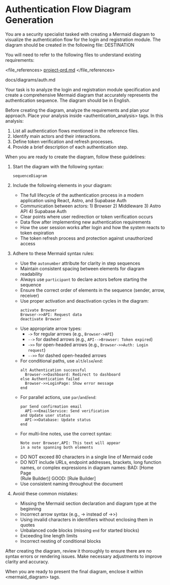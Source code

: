 # Authentication Flow Diagram Generation

You are a security specialist tasked with creating a Mermaid diagram to visualize the authentication flow for the login and registration module. The diagram should be created in the following file: DESTINATION

You will need to refer to the following files to understand existing requirements:

<file_references>
[project-prd.md](docs/prd.md)
</file_references>

<destination>
docs/diagrams/auth.md
</destination>

Your task is to analyze the login and registration module specification and create a comprehensive Mermaid diagram that accurately represents the authentication sequence. The diagram should be in English.

Before creating the diagram, analyze the requirements and plan your approach. Place your analysis inside <authentication_analysis> tags. In this analysis:

1. List all authentication flows mentioned in the reference files.
2. Identify main actors and their interactions.
3. Define token verification and refresh processes.
4. Provide a brief description of each authentication step.

When you are ready to create the diagram, follow these guidelines:

1. Start the diagram with the following syntax:

   ```mermaid
   sequenceDiagram
   ```

2. Include the following elements in your diagram:

   - The full lifecycle of the authentication process in a modern application using React, Astro, and Supabase Auth
   - Communication between actors: 1) Browser 2) Middleware 3) Astro API 4) Supabase Auth
   - Clear points where user redirection or token verification occurs
   - Data flow after implementing new authentication requirements
   - How the user session works after login and how the system reacts to token expiration
   - The token refresh process and protection against unauthorized access

3. Adhere to these Mermaid syntax rules:

   - Use the `autonumber` attribute for clarity in step sequences
   - Maintain consistent spacing between elements for diagram readability
   - Always use `participant` to declare actors before starting the sequence
   - Ensure the correct order of elements in the sequence (sender, arrow, receiver)
   - Use proper activation and deactivation cycles in the diagram:
     ```
     activate Browser
     Browser->>API: Request data
     deactivate Browser
     ```
   - Use appropriate arrow types:
     - `->` for regular arrows (e.g., `Browser->API`)
     - `-->` for dashed arrows (e.g., `API-->Browser: Token expired`)
     - `->>` for open-headed arrows (e.g., `Browser->>Auth: Login request`)
     - `-->>` for dashed open-headed arrows
   - For conditional paths, use `alt`/`else`/`end`:
     ```
     alt Authentication successful
       Browser->>Dashboard: Redirect to dashboard
     else Authentication failed
       Browser->>LoginPage: Show error message
     end
     ```
   - For parallel actions, use `par`/`and`/`end`:
     ```
     par Send confirmation email
       API->>EmailService: Send verification
     and Update user status
       API->>Database: Update status
     end
     ```
   - For multi-line notes, use the correct syntax:
     ```
     Note over Browser,API: This text will appear
     in a note spanning both elements
     ```
   - DO NOT exceed 80 characters in a single line of Mermaid code
   - DO NOT include URLs, endpoint addresses, brackets, long function names, or complex expressions in diagram names:
     BAD: [Home Page<br/>(Rule Builder)]
     GOOD: [Rule Builder]
   - Use consistent naming throughout the document

4. Avoid these common mistakes:
   - Missing the Mermaid section declaration and diagram type at the beginning
   - Incorrect arrow syntax (e.g., -> instead of ->>)
   - Using invalid characters in identifiers without enclosing them in quotes
   - Unbalanced code blocks (missing `end` for started blocks)
   - Exceeding line length limits
   - Incorrect nesting of conditional blocks

After creating the diagram, review it thoroughly to ensure there are no syntax errors or rendering issues. Make necessary adjustments to improve clarity and accuracy.

When you are ready to present the final diagram, enclose it within <mermaid_diagram> tags.
